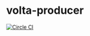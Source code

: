 volta-producer
==============
[![Circle CI](https://circleci.com/gh/teamvolta/volta-producer.svg?style=svg&circle-token=5512b8cd9398e5a58afd8b52ef260b56e6bf1962)](https://circleci.com/gh/teamvolta/volta-producer)